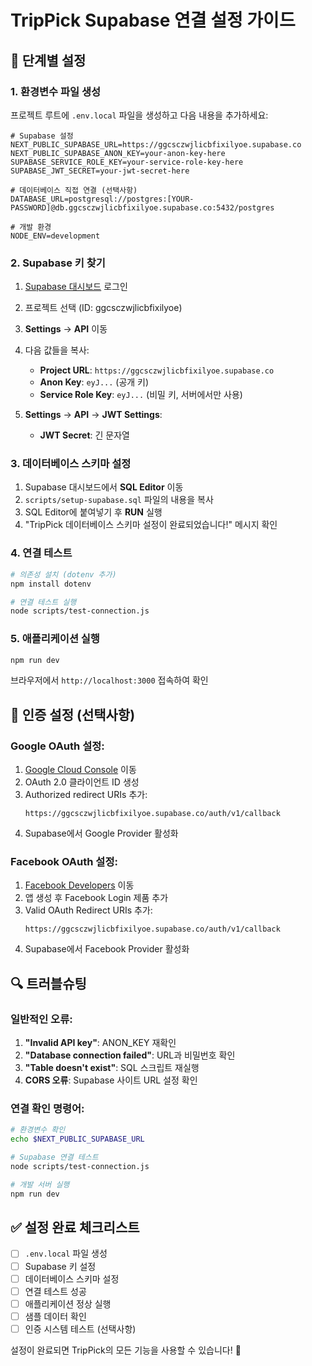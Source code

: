 # TripPick Supabase 연결 설정 가이드

## 🔧 단계별 설정

### 1. 환경변수 파일 생성

프로젝트 루트에 `.env.local` 파일을 생성하고 다음 내용을 추가하세요:

```env
# Supabase 설정
NEXT_PUBLIC_SUPABASE_URL=https://ggcsczwjlicbfixilyoe.supabase.co
NEXT_PUBLIC_SUPABASE_ANON_KEY=your-anon-key-here
SUPABASE_SERVICE_ROLE_KEY=your-service-role-key-here
SUPABASE_JWT_SECRET=your-jwt-secret-here

# 데이터베이스 직접 연결 (선택사항)
DATABASE_URL=postgresql://postgres:[YOUR-PASSWORD]@db.ggcsczwjlicbfixilyoe.supabase.co:5432/postgres

# 개발 환경
NODE_ENV=development
```

### 2. Supabase 키 찾기

1. [Supabase 대시보드](https://supabase.com/dashboard) 로그인
2. 프로젝트 선택 (ID: ggcsczwjlicbfixilyoe)
3. **Settings** → **API** 이동
4. 다음 값들을 복사:

   - **Project URL**: `https://ggcsczwjlicbfixilyoe.supabase.co`
   - **Anon Key**: `eyJ...` (공개 키)
   - **Service Role Key**: `eyJ...` (비밀 키, 서버에서만 사용)

5. **Settings** → **API** → **JWT Settings**:
   - **JWT Secret**: 긴 문자열

### 3. 데이터베이스 스키마 설정

1. Supabase 대시보드에서 **SQL Editor** 이동
2. `scripts/setup-supabase.sql` 파일의 내용을 복사
3. SQL Editor에 붙여넣기 후 **RUN** 실행
4. "TripPick 데이터베이스 스키마 설정이 완료되었습니다!" 메시지 확인

### 4. 연결 테스트

```bash
# 의존성 설치 (dotenv 추가)
npm install dotenv

# 연결 테스트 실행
node scripts/test-connection.js
```

### 5. 애플리케이션 실행

```bash
npm run dev
```

브라우저에서 `http://localhost:3000` 접속하여 확인

## 🔐 인증 설정 (선택사항)

### Google OAuth 설정:

1. [Google Cloud Console](https://console.cloud.google.com) 이동
2. OAuth 2.0 클라이언트 ID 생성
3. Authorized redirect URIs 추가:
   ```
   https://ggcsczwjlicbfixilyoe.supabase.co/auth/v1/callback
   ```
4. Supabase에서 Google Provider 활성화

### Facebook OAuth 설정:

1. [Facebook Developers](https://developers.facebook.com) 이동
2. 앱 생성 후 Facebook Login 제품 추가
3. Valid OAuth Redirect URIs 추가:
   ```
   https://ggcsczwjlicbfixilyoe.supabase.co/auth/v1/callback
   ```
4. Supabase에서 Facebook Provider 활성화

## 🔍 트러블슈팅

### 일반적인 오류:

1. **"Invalid API key"**: ANON_KEY 재확인
2. **"Database connection failed"**: URL과 비밀번호 확인
3. **"Table doesn't exist"**: SQL 스크립트 재실행
4. **CORS 오류**: Supabase 사이트 URL 설정 확인

### 연결 확인 명령어:

```bash
# 환경변수 확인
echo $NEXT_PUBLIC_SUPABASE_URL

# Supabase 연결 테스트
node scripts/test-connection.js

# 개발 서버 실행
npm run dev
```

## ✅ 설정 완료 체크리스트

- [ ] `.env.local` 파일 생성
- [ ] Supabase 키 설정
- [ ] 데이터베이스 스키마 설정
- [ ] 연결 테스트 성공
- [ ] 애플리케이션 정상 실행
- [ ] 샘플 데이터 확인
- [ ] 인증 시스템 테스트 (선택사항)

설정이 완료되면 TripPick의 모든 기능을 사용할 수 있습니다! 🚀